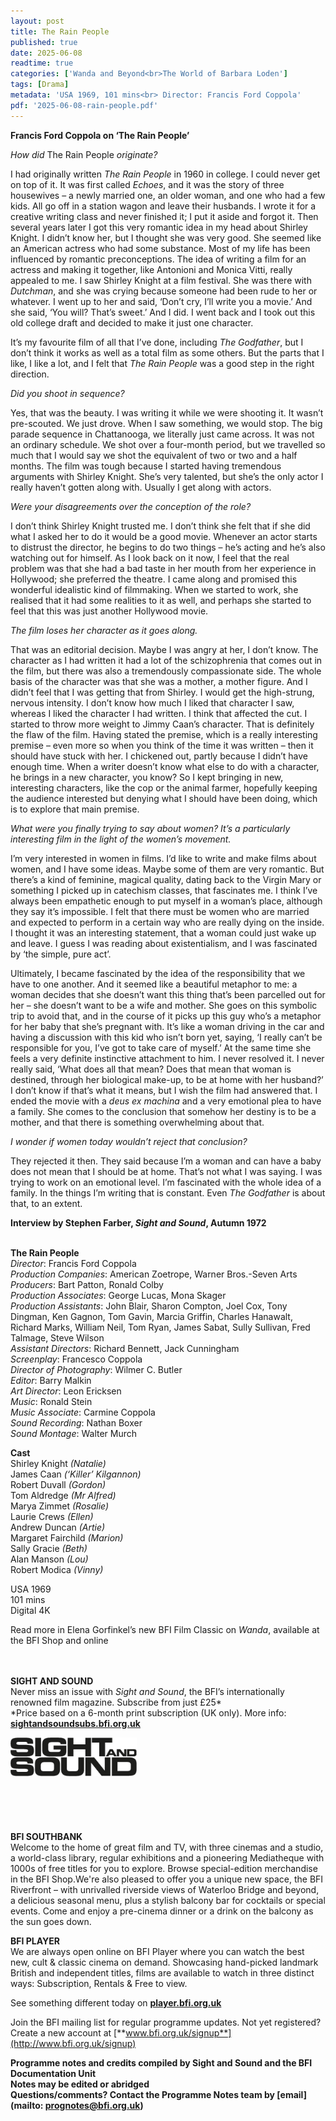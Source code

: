 ```yaml
---
layout: post
title: The Rain People
published: true
date: 2025-06-08
readtime: true
categories: ['Wanda and Beyond<br>The World of Barbara Loden']
tags: [Drama]
metadata: 'USA 1969, 101 mins<br> Director: Francis Ford Coppola'
pdf: '2025-06-08-rain-people.pdf'
---
```


**Francis Ford Coppola on ‘The Rain People’**

_How did_ The Rain People _originate?_

I had originally written _The Rain People_ in 1960 in college. I could never get on top of it. It was first called _Echoes_, and it was the story of three housewives – a newly married one, an older woman, and one who had a few kids. All go off in a station wagon and leave their husbands. I wrote it for a creative writing class and never finished it; I put it aside and forgot it. Then several years later I got this very romantic idea in my head about Shirley Knight. I didn’t know her, but I thought she was very good. She seemed like an American actress who had some substance. Most of my life has been influenced by romantic preconceptions. The idea of writing a film for an actress and making it together, like Antonioni and Monica Vitti, really appealed to me. I saw Shirley Knight at a film festival. She was there with _Dutchman_, and she was crying because someone had been rude to her or whatever. I went up to her and said, ‘Don’t cry, I’ll write you a movie.’ And she said, ‘You will? That’s sweet.’ And I did. I went back and I took out this old college draft and decided to make it just one character.

It’s my favourite film of all that I’ve done, including _The Godfather_, but I don’t think it works as well as a total film as some others. But the parts that I like, I like a lot, and I felt that _The Rain People_ was a good step in the right direction.

_Did you shoot in sequence?_

Yes, that was the beauty. I was writing it while we were shooting it. It wasn’t pre-scouted. We just drove. When I saw something, we would stop. The big parade sequence in Chattanooga, we literally just came across. It was not an ordinary schedule. We shot over a four-month period, but we travelled so much that I would say we shot the equivalent of two or two and a half months. The film was tough because I started having tremendous arguments with Shirley Knight. She’s very talented, but she’s the only actor I really haven’t gotten along with. Usually I get along with actors.

_Were your disagreements over the conception of the role?_

I don’t think Shirley Knight trusted me. I don’t think she felt that if she did what I asked her to do it would be a good movie. Whenever an actor starts to distrust the director, he begins to do two things – he’s acting and he’s also watching out for himself. As I look back on it now, I feel that the real problem was that she had a bad taste in her mouth from her experience in Hollywood; she preferred the theatre. I came along and promised this wonderful idealistic kind of filmmaking. When we started to work, she realised that it had some realities to it as well, and perhaps she started to feel that this was just another Hollywood movie.

_The film loses her character as it goes along._

That was an editorial decision. Maybe I was angry at her, I don’t know. The character as I had written it had a lot of the schizophrenia that comes out in the film, but there was also a tremendously compassionate side. The whole basis of the character was that she was a mother, a mother figure. And I didn’t feel that I was getting that from Shirley. I would get the high-strung, nervous intensity. I don’t know how much I liked that character I saw, whereas I liked the character I had written. I think that affected the cut. I started to throw more weight to Jimmy Caan’s character. That is definitely the flaw of the film. Having stated the premise, which is a really interesting premise – even more so when you think of the time it was written – then it should have stuck with her. I chickened out, partly because I didn’t have enough time. When a writer doesn’t know what else to do with a character, he brings in a new character, you know? So I kept bringing in new, interesting characters, like the cop or the animal farmer, hopefully keeping the audience interested but denying what I should have been doing, which is to explore that main premise.

_What were you finally trying to say about women? It’s a particularly interesting film in the light of the women’s movement._

I’m very interested in women in films. I’d like to write and make films about women, and I have some ideas. Maybe some of them are very romantic. But there’s a kind of feminine, magical quality, dating back to the Virgin Mary or something I picked up in catechism classes, that fascinates me. I think I’ve always been empathetic enough to put myself in a woman’s place, although they say it’s impossible. I felt that there must be women who are married and expected to perform in a certain way who are really dying on the inside. I thought it was an interesting statement, that a woman could just wake up and leave. I guess I was reading about existentialism, and I was fascinated by ‘the simple, pure act’.

Ultimately, I became fascinated by the idea of the responsibility that we have to one another. And it seemed like a beautiful metaphor to me: a woman decides that she doesn’t want this thing that’s been parcelled out for her – she doesn’t want to be a wife and mother. She goes on this symbolic trip to avoid that, and in the course of it picks up this guy who’s a metaphor for her baby that she’s pregnant with. It’s like a woman driving in the car and having a discussion with this kid who isn’t born yet, saying, ‘I really can’t be responsible for you, I’ve got to take care of myself.’ At the same time she feels a very definite instinctive attachment to him. I never resolved it. I never really said, ‘What does all that mean? Does that mean that woman is destined, through her biological make-up, to be at home with her husband?’ I don’t know if that’s what it means, but I wish the film had answered that. I ended the movie with a _deus ex machina_ and a very emotional plea to have a family. She comes to the conclusion that somehow her destiny is to be a mother, and that there is something overwhelming about that.

_I wonder if women today wouldn’t reject that conclusion?_

They rejected it then. They said because I’m a woman and can have a baby does not mean that I should be at home. That’s not what I was saying. I was trying to work on an emotional level. I’m fascinated with the whole idea of a family. In the things I’m writing that is constant. Even _The Godfather_ is about that, to an extent.

**Interview by Stephen Farber, _Sight and Sound_, Autumn 1972**
<br><br>

**The Rain People**  
_Director_: Francis Ford Coppola  
_Production Companies_: American Zoetrope,  Warner Bros.-Seven Arts  
_Producers_: Bart Patton, Ronald Colby  
_Production Associates_: George Lucas,  Mona Skager  
_Production Assistants_: John Blair, Sharon Compton, Joel Cox, Tony Dingman, Ken Gagnon, Tom Gavin, Marcia Griffin, Charles Hanawalt, Richard Marks, William Neil, Tom Ryan, James Sabat, Sully Sullivan, Fred Talmage, Steve Wilson  
_Assistant Directors_: Richard Bennett, Jack Cunningham  
_Screenplay_: Francesco Coppola  
_Director of Photography_: Wilmer C. Butler  
_Editor_: Barry Malkin  
_Art Director_: Leon Ericksen  
_Music_: Ronald Stein  
_Music Associate_: Carmine Coppola  
_Sound Recording_: Nathan Boxer  
_Sound Montage_: Walter Murch

**Cast**  
Shirley Knight _(Natalie)_  
James Caan _(‘Killer’ Kilgannon)_  
Robert Duvall _(Gordon)_  
Tom Aldredge _(Mr Alfred)_  
Marya Zimmet _(Rosalie)_  
Laurie Crews _(Ellen)_  
Andrew Duncan _(Artie)_  
Margaret Fairchild _(Marion)_  
Sally Gracie _(Beth)_  
Alan Manson _(Lou)_  
Robert Modica _(Vinny)_

USA 1969  
101 mins  
Digital 4K

Read more in Elena Gorfinkel’s new BFI Film Classic on _Wanda_, available at the BFI Shop and online
<br>
<br>
<br>

**SIGHT AND SOUND**<br>
Never miss an issue with _Sight and Sound_, the BFI’s internationally renowned film magazine. Subscribe from just £25*<br>
*Price based on a 6-month print subscription (UK only). More info: [**sightandsoundsubs.bfi.org.uk**](https://sightandsoundsubs.bfi.org.uk/subscribe)

<img style="float: left;" src="/img/sight-and-sound.jpg" width="40%" height="40%"><br><br><br><br><br><br><br><br>

**BFI SOUTHBANK**  
Welcome to the home of great film and TV, with three cinemas and a studio, a world-class library, regular exhibitions and a pioneering Mediatheque with 1000s of free titles for you to explore. Browse special-edition merchandise in the BFI Shop.We&#39;re also pleased to offer you a unique new space, the BFI Riverfront – with unrivalled riverside views of Waterloo Bridge and beyond, a delicious seasonal menu, plus a stylish balcony bar for cocktails or special events. Come and enjoy a pre-cinema dinner or a drink on the balcony as the sun goes down.    

**BFI PLAYER**  
 We are always open online on BFI Player where you can watch the best new, cult &amp; classic cinema on demand. Showcasing hand-picked landmark British and independent titles, films are available to watch in three distinct ways: Subscription, Rentals &amp; Free to view.  

See something different today on [**player.bfi.org.uk**](https://player.bfi.org.uk)  

Join the BFI mailing list for regular programme updates. Not yet registered? Create a new account at [**www.bfi.org.uk/signup**](http://www.bfi.org.uk/signup)

**Programme notes and credits compiled by Sight and Sound and the BFI Documentation Unit  
Notes may be edited or abridged  
Questions/comments? Contact the Programme Notes team by [email](mailto: prognotes@bfi.org.uk)**


<!--stackedit_data:
eyJoaXN0b3J5IjpbLTM1NjY2NzM3MSwxMzkzMDMzODI0XX0=
-->
